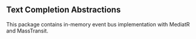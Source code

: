 ## Text Completion Abstractions

This package contains in-memory event bus implementation with MediatR and MassTransit.